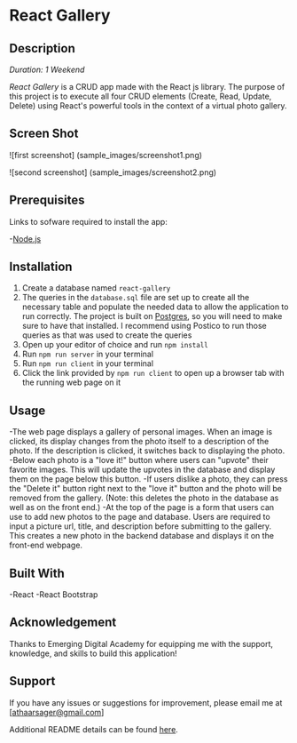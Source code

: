 # React Gallery

## Description

_Duration: 1 Weekend_

_React Gallery_ is a CRUD app made with the React js library. The purpose of this project is to execute all four CRUD
elements (Create, Read, Update, Delete) using React's powerful tools in the context of a virtual photo gallery.

## Screen Shot

![first screenshot] (sample_images/screenshot1.png)

![second screenshot] (sample_images/screenshot2.png)

## Prerequisites

Links to sofware required to install the app:

-[Node.js](https://nodejs.org/en/)

## Installation

1. Create a database named `react-gallery`
2. The queries in the `database.sql` file are set up to create all the necessary table and populate the needed data to allow the
 application to run correctly. The project is built on [Postgres](https://www.postgresql.org/download/), so you will need to make sure to have that installed. I recommend using Postico to run those queries as that was used to create the queries
3. Open up your editor of choice and run `npm install`
4. Run `npm run server` in your terminal
5. Run `npm run client` in your terminal
6. Click the link provided by `npm run client` to open up a browser tab with the running web page on it

## Usage

-The web page displays a gallery of personal images. When an image is clicked, its display changes from the photo itself
to a description of the photo. If the description is clicked, it switches back to displaying the photo. 
-Below each photo is a "love it!" button where users can "upvote" their favorite images. This will update the upvotes in the database and
display them on the page below this button. 
-If users dislike a photo, they can press the "Delete it" button right next to the "love it" button and the photo will be removed from the gallery. (Note: this deletes the photo in the database as well as on the front end.)
-At the top of the page is a form that users can use to add new photos to the page and database. Users are required to input a picture url, title, and description before submitting to the gallery. This creates a new photo in the backend database and displays it on the front-end webpage.


## Built With

-React
-React Bootstrap

## Acknowledgement

Thanks to Emerging Digital Academy for equipping me with the support, knowledge, and skills to build this application!

## Support

If you have any issues or suggestions for improvement, please email me at [athaarsager@gmail.com]

Additional README details can be found [here](https://github.com/PrimeAcademy/readme-template/blob/master/README.md).

